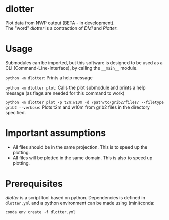 # dlotter
Plot data from NWP output (BETA - in development).\
The "word" *dlotter* is a contraction of *DMI* and *Plotter*.

# Usage
Submodules can be imported, but this software is designed to be used as a CLI (Command-Line-Interface), by calling the `__main__` module.

`python -m dlotter`: Prints a help message

`python -m dlotter plot`: Calls the plot submodule and prints a help message (as flags are needed for this command to work)

`python -m dlotter plot -p t2m:w10m -d /path/to/grib2/files/ --filetype grib2 --verbose`: Plots t2m and w10m from grib2 files in the directory specified.

# Important assumptions
- All files should be in the same projection. This is to speed up the plotting.
- All files will be plotted in the same domain. This is also to speed up plotting.

# Prerequisites
*dlotter* is a script tool based on python. Dependencies is defined in `dlotter.yml` and a python environment can be made using (mini)conda:

`conda env create -f dlotter.yml`